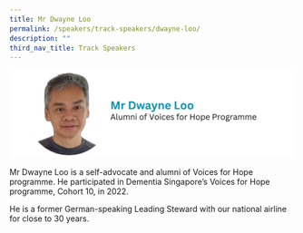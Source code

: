 ```yaml
---
title: Mr Dwayne Loo
permalink: /speakers/track-speakers/dwayne-loo/
description: ""
third_nav_title: Track Speakers
---
```

<div style="display: flex; flex-wrap: wrap;">
  <div style="flex-basis: 100%; max-width: 100%;">
    <img alt="track speakers 1" src="/images/SpeakersPhoto/dwayneloov2.png">
  </div>
	</div>
	
Mr Dwayne Loo is a self-advocate and alumni of Voices for Hope programme. He participated in Dementia Singapore’s Voices for Hope programme, Cohort 10, in 2022.

He is a former German-speaking Leading Steward with our national airline for close to 30 years.